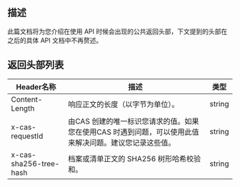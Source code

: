 ## 描述
此篇文档将为您介绍在使用 API 时候会出现的公共返回头部，下文提到的头部在之后的具体 API 文档中不再赘述。

## 返回头部列表

| Header名称               | 描述                                       | 类型     |
| ---------------------- | ---------------------------------------- | ------ |
| Content-Length         | 响应正文的长度（以字节为单位）。                         | string |
| x-cas-requestId        | 由CAS 创建的唯一标识您请求的值。如果您在使用CAS 时遇到问题，可以使用此值来解决问题。建议您记录这些值。 | string |
| x-cas-sha256-tree-hash | 档案或清单正文的 SHA256 树形哈希校验和。                 | string |

